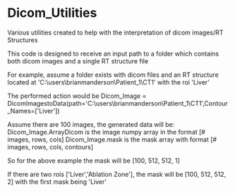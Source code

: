 # Dicom_Utilities
Various utilities created to help with the interpretation of dicom images/RT Structures

This code is designed to receive an input path to a folder which contains both dicom images and a single RT structure file

For example, assume a folder exists with dicom files and an RT structure located at 'C:\users\brianmanderson\Patient_1\CT1\' with the roi 'Liver'

The performed action would be Dicom_Image = DicomImagestoData(path='C:\users\brianmanderson\Patient_1\CT1\',Contour_Names=['Liver'])

Assume there are 100 images, the generated data will be:
Dicom_Image.ArrayDicom is the image numpy array in the format [# images, rows, cols]
Dicom_Image.mask is the mask array with format [# images, rows, cols, contours]

So for the above example the mask will be [100, 512, 512, 1]

If there are two rois ['Liver','Ablation Zone'], the mask will be [100, 512, 512, 2] with the first mask being 'Liver'
